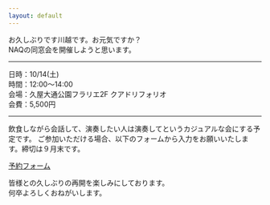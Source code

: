 ```yaml
---
layout: default
---
```


お久しぶりです川越です。お元気ですか？  
NAQの同窓会を開催しようと思います。  

---

日時：10/14(土)  
時間：12:00～14:00  
会場：久屋大通公園フラリエ2F クアドリフォリオ  
会費：5,500円  

---

飲食しながら会話して、演奏したい人は演奏してというカジュアルな会にする予定です。
ご参加いただける場合、以下のフォームから入力をお願いいたします。締切は９月末です。

[予約フォーム](https://forms.gle/NMnngwS8Bj4VrPcN9)

皆様との久しぶりの再開を楽しみにしております。  
何卒よろしくおねがいします。
